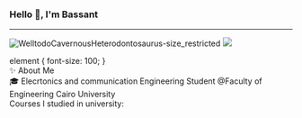 ### Hello 👋, I'm Bassant
-------------------------------------------------------------------------------------------
![WelltodoCavernousHeterodontosaurus-size_restricted](https://user-images.githubusercontent.com/104600321/209235565-cde9751a-e864-45f5-9e0a-0781e8e90a9f.gif)
![](https://github.com/BassantAhmedElbakry/https://user-images.githubusercontent.com/104600321/209235565-cde9751a-e864-45f5-9e0a-0781e8e90a9f.gif)

element {
  font-size: 100;
}
<br />✨ About Me
<br />🎓 Elecrtonics and communication Engineering Student @Faculty of Engineering Cairo University
<br />Courses I studied in university:
<!--
**BassantAhmedElbakry/BassantAhmedElbakry** is a ✨ _special_ ✨ repository because its `README.md` (this file) appears on your GitHub profile.

Here are some ideas to get you started:

- 🔭 I’m currently working on ...
- 🌱 I’m currently learning ...
- 👯 I’m looking to collaborate on ...
- 🤔 I’m looking for help with ...
- 💬 Ask me about ...
- 📫 How to reach me: ...
- 😄 Pronouns: ...
- ⚡ Fun fact: ...
-->
